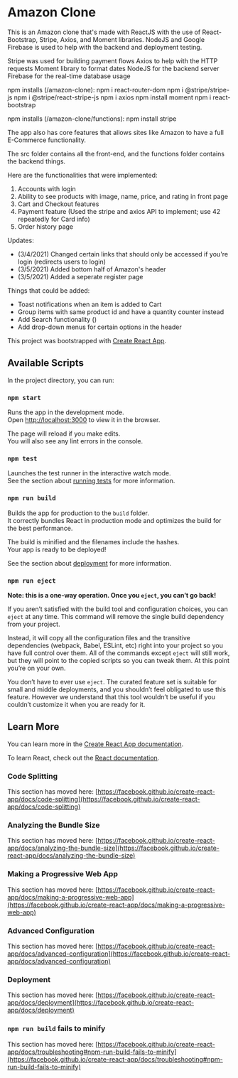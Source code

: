 # Amazon Clone

This is an Amazon clone that's made with ReactJS with the use of React-Bootstrap, Stripe, Axios, and Moment libraries. NodeJS and Google Firebase is used to help with the backend and deployment testing. 

Stripe was used for building payment flows
Axios to help with the HTTP requests
Moment library to format dates
NodeJS for the backend server
Firebase for the real-time database usage

npm installs (/amazon-clone):
    npm i react-router-dom
    npm i @stripe/stripe-js
    npm i @stripe/react-stripe-js
    npm i axios
    npm install moment
    npm i react-bootstrap

npm installs (/amazon-clone/functions):
    npm install stripe

The app also has core features that allows sites like Amazon to have a full E-Commerce functionality.

The src folder contains all the front-end, and the functions folder contains the backend things.

Here are the functionalities that were implemented:
1) Accounts with login
2) Ability to see products with image, name, price, and rating in front page
3) Cart and Checkout features
4) Payment feature (Used the stripe and axios API to implement; use 42 repeatedly for Card info)
5) Order history page

Updates:
- (3/4/2021) Changed certain links that should only be accessed if you're login (redirects users to login)
- (3/5/2021) Added bottom half of Amazon's header
- (3/5/2021) Added a seperate register page

Things that could be added:
- Toast notifications when an item is added to Cart
- Group items with same product id and have a quantity counter instead
- Add Search functionality ()
- Add drop-down menus for certain options in the header

This project was bootstrapped with [Create React App](https://github.com/facebook/create-react-app).

## Available Scripts

In the project directory, you can run:

### `npm start`

Runs the app in the development mode.\
Open [http://localhost:3000](http://localhost:3000) to view it in the browser.

The page will reload if you make edits.\
You will also see any lint errors in the console.

### `npm test`

Launches the test runner in the interactive watch mode.\
See the section about [running tests](https://facebook.github.io/create-react-app/docs/running-tests) for more information.

### `npm run build`

Builds the app for production to the `build` folder.\
It correctly bundles React in production mode and optimizes the build for the best performance.

The build is minified and the filenames include the hashes.\
Your app is ready to be deployed!

See the section about [deployment](https://facebook.github.io/create-react-app/docs/deployment) for more information.

### `npm run eject`

**Note: this is a one-way operation. Once you `eject`, you can’t go back!**

If you aren’t satisfied with the build tool and configuration choices, you can `eject` at any time. This command will remove the single build dependency from your project.

Instead, it will copy all the configuration files and the transitive dependencies (webpack, Babel, ESLint, etc) right into your project so you have full control over them. All of the commands except `eject` will still work, but they will point to the copied scripts so you can tweak them. At this point you’re on your own.

You don’t have to ever use `eject`. The curated feature set is suitable for small and middle deployments, and you shouldn’t feel obligated to use this feature. However we understand that this tool wouldn’t be useful if you couldn’t customize it when you are ready for it.

## Learn More

You can learn more in the [Create React App documentation](https://facebook.github.io/create-react-app/docs/getting-started).

To learn React, check out the [React documentation](https://reactjs.org/).

### Code Splitting

This section has moved here: [https://facebook.github.io/create-react-app/docs/code-splitting](https://facebook.github.io/create-react-app/docs/code-splitting)

### Analyzing the Bundle Size

This section has moved here: [https://facebook.github.io/create-react-app/docs/analyzing-the-bundle-size](https://facebook.github.io/create-react-app/docs/analyzing-the-bundle-size)

### Making a Progressive Web App

This section has moved here: [https://facebook.github.io/create-react-app/docs/making-a-progressive-web-app](https://facebook.github.io/create-react-app/docs/making-a-progressive-web-app)

### Advanced Configuration

This section has moved here: [https://facebook.github.io/create-react-app/docs/advanced-configuration](https://facebook.github.io/create-react-app/docs/advanced-configuration)

### Deployment

This section has moved here: [https://facebook.github.io/create-react-app/docs/deployment](https://facebook.github.io/create-react-app/docs/deployment)

### `npm run build` fails to minify

This section has moved here: [https://facebook.github.io/create-react-app/docs/troubleshooting#npm-run-build-fails-to-minify](https://facebook.github.io/create-react-app/docs/troubleshooting#npm-run-build-fails-to-minify)

